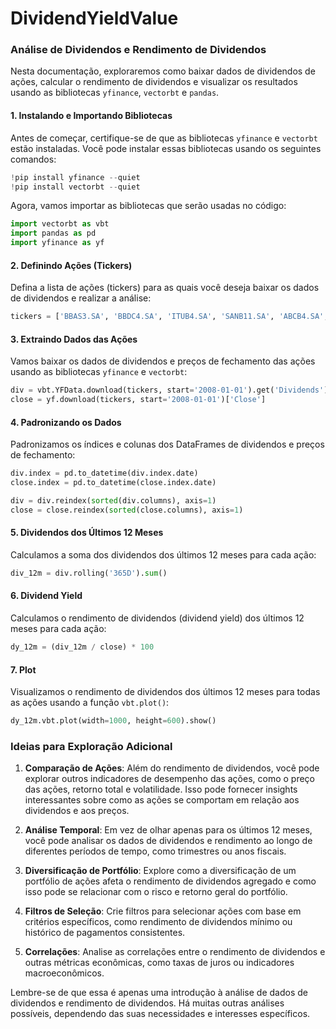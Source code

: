 # DividendYieldValue

### Análise de Dividendos e Rendimento de Dividendos

Nesta documentação, exploraremos como baixar dados de dividendos de ações, calcular o rendimento de dividendos e visualizar os resultados usando as bibliotecas `yfinance`, `vectorbt` e `pandas`.

#### 1. Instalando e Importando Bibliotecas

Antes de começar, certifique-se de que as bibliotecas `yfinance` e `vectorbt` estão instaladas. Você pode instalar essas bibliotecas usando os seguintes comandos:

```python
!pip install yfinance --quiet
!pip install vectorbt --quiet
```

Agora, vamos importar as bibliotecas que serão usadas no código:

```python
import vectorbt as vbt
import pandas as pd
import yfinance as yf
```

#### 2. Definindo Ações (Tickers)

Defina a lista de ações (tickers) para as quais você deseja baixar os dados de dividendos e realizar a análise:

```python
tickers = ['BBAS3.SA', 'BBDC4.SA', 'ITUB4.SA', 'SANB11.SA', 'ABCB4.SA', 'BPAC11.SA', 'BRSR6.SA', 'BPAN4.SA', 'VGIR11.SA']
```

#### 3. Extraindo Dados das Ações

Vamos baixar os dados de dividendos e preços de fechamento das ações usando as bibliotecas `yfinance` e `vectorbt`:

```python
div = vbt.YFData.download(tickers, start='2008-01-01').get('Dividends')
close = yf.download(tickers, start='2008-01-01')['Close']
```

#### 4. Padronizando os Dados

Padronizamos os índices e colunas dos DataFrames de dividendos e preços de fechamento:

```python
div.index = pd.to_datetime(div.index.date)
close.index = pd.to_datetime(close.index.date)

div = div.reindex(sorted(div.columns), axis=1)
close = close.reindex(sorted(close.columns), axis=1)
```

#### 5. Dividendos dos Últimos 12 Meses

Calculamos a soma dos dividendos dos últimos 12 meses para cada ação:

```python
div_12m = div.rolling('365D').sum()
```

#### 6. Dividend Yield

Calculamos o rendimento de dividendos (dividend yield) dos últimos 12 meses para cada ação:

```python
dy_12m = (div_12m / close) * 100
```

#### 7. Plot

Visualizamos o rendimento de dividendos dos últimos 12 meses para todas as ações usando a função `vbt.plot()`:

```python
dy_12m.vbt.plot(width=1000, height=600).show()
```

### Ideias para Exploração Adicional

1. **Comparação de Ações**: Além do rendimento de dividendos, você pode explorar outros indicadores de desempenho das ações, como o preço das ações, retorno total e volatilidade. Isso pode fornecer insights interessantes sobre como as ações se comportam em relação aos dividendos e aos preços.

2. **Análise Temporal**: Em vez de olhar apenas para os últimos 12 meses, você pode analisar os dados de dividendos e rendimento ao longo de diferentes períodos de tempo, como trimestres ou anos fiscais.

3. **Diversificação de Portfólio**: Explore como a diversificação de um portfólio de ações afeta o rendimento de dividendos agregado e como isso pode se relacionar com o risco e retorno geral do portfólio.

4. **Filtros de Seleção**: Crie filtros para selecionar ações com base em critérios específicos, como rendimento de dividendos mínimo ou histórico de pagamentos consistentes.

5. **Correlações**: Analise as correlações entre o rendimento de dividendos e outras métricas econômicas, como taxas de juros ou indicadores macroeconômicos.

Lembre-se de que essa é apenas uma introdução à análise de dados de dividendos e rendimento de dividendos. Há muitas outras análises possíveis, dependendo das suas necessidades e interesses específicos.
